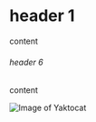 # header 1

content

###### header 6

content

![Image of Yaktocat](https://octodex.github.com/images/yaktocat.png)
